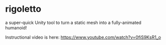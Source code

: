 # rigoletto
a super-quick Unity tool to turn a static mesh into a fully-animated humanoid!

Instructional video is here:
https://www.youtube.com/watch?v=0fiS9KsR1_o
